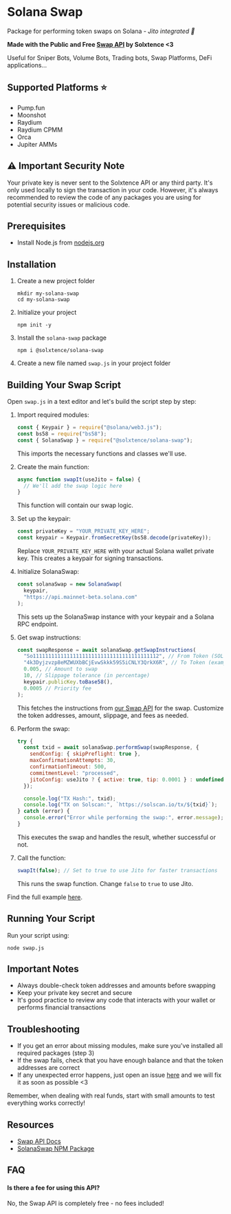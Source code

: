 # Solana Swap

Package for performing token swaps on Solana - *Jito integrated 🚀*

**Made with the Public and Free [Swap API](https://docs.solxtence.com/swap) by Solxtence <3**

Useful for Sniper Bots, Volume Bots, Trading bots, Swap Platforms, DeFi applications...

## Supported Platforms ⭐️
- Pump.fun
- Moonshot
- Raydium
- Raydium CPMM
- Orca
- Jupiter AMMs

## ⚠️ Important Security Note
Your private key is never sent to the Solxtence API or any third party. It's only used locally to sign the transaction in your code. However, it's always recommended to review the code of any packages you are using for potential security issues or malicious code.

## Prerequisites

- Install Node.js from [nodejs.org](https://nodejs.org/)

## Installation

1. Create a new project folder
   ```
   mkdir my-solana-swap
   cd my-solana-swap
   ```

2. Initialize your project
   ```
   npm init -y
   ```

3. Install the `solana-swap` package
   ```
   npm i @solxtence/solana-swap
   ```

4. Create a new file named `swap.js` in your project folder

## Building Your Swap Script

Open `swap.js` in a text editor and let's build the script step by step:

1. Import required modules:
   ```javascript
   const { Keypair } = require("@solana/web3.js");
   const bs58 = require("bs58");
   const { SolanaSwap } = require("@solxtence/solana-swap");
   ```
   This imports the necessary functions and classes we'll use.

2. Create the main function:
   ```javascript
   async function swapIt(useJito = false) {
     // We'll add the swap logic here
   }
   ```
   This function will contain our swap logic.

3. Set up the keypair:
   ```javascript
   const privateKey = "YOUR_PRIVATE_KEY_HERE";
   const keypair = Keypair.fromSecretKey(bs58.decode(privateKey));
   ```
   Replace `YOUR_PRIVATE_KEY_HERE` with your actual Solana wallet private key. This creates a keypair for signing transactions.

4. Initialize SolanaSwap:
   ```javascript
   const solanaSwap = new SolanaSwap(
     keypair,
     "https://api.mainnet-beta.solana.com"
   );
   ```
   This sets up the SolanaSwap instance with your keypair and a Solana RPC endpoint.

5. Get swap instructions:
   ```javascript
   const swapResponse = await solanaSwap.getSwapInstructions(
     "So11111111111111111111111111111111111111112", // From Token (SOL)
     "4k3Dyjzvzp8eMZWUXbBCjEvwSkkk59S5iCNLY3QrkX6R", // To Token (example)
     0.005, // Amount to swap
     10, // Slippage tolerance (in percentage)
     keypair.publicKey.toBase58(),
     0.0005 // Priority fee
   );
   ```
   This fetches the instructions from [our Swap API](https://docs.solxtence.com/swap/swap "our Swap API") for the swap. Customize the token addresses, amount, slippage, and fees as needed.

6. Perform the swap:
   ```javascript
   try {
     const txid = await solanaSwap.performSwap(swapResponse, {
       sendConfig: { skipPreflight: true },
       maxConfirmationAttempts: 30,
       confirmationTimeout: 500,
       commitmentLevel: "processed",
       jitoConfig: useJito ? { active: true, tip: 0.0001 } : undefined,
     });

     console.log("TX Hash:", txid);
     console.log("TX on Solscan:", `https://solscan.io/tx/${txid}`);
   } catch (error) {
     console.error("Error while performing the swap:", error.message);
   }
   ```
   This executes the swap and handles the result, whether successful or not.

7. Call the function:
   ```javascript
   swapIt(false); // Set to true to use Jito for faster transactions
   ```
   This runs the swap function. Change `false` to `true` to use Jito.

Find the full example [here](https://github.com/solxtence/solana-swap/blob/98cc56e46317de263d0efda53378a3e089f28dfe/example.js).

## Running Your Script

Run your script using:
```
node swap.js
```

## Important Notes

- Always double-check token addresses and amounts before swapping
- Keep your private key secret and secure
- It's good practice to review any code that interacts with your wallet or performs financial transactions

## Troubleshooting

- If you get an error about missing modules, make sure you've installed all required packages (step 3)
- If the swap fails, check that you have enough balance and that the token addresses are correct
- If any unexpected error happens, just open an issue [here](https://github.com/solxtence/solana-swap/issues "here") and we will fix it as soon as possible <3

Remember, when dealing with real funds, start with small amounts to test everything works correctly!

## Resources
- [Swap API Docs](https://docs.solxtence.com/swap "Swap API Docs")
- [SolanaSwap NPM Package](https://www.npmjs.com/package/@solxtence/solana-swap "SolanaSwap NPM Package")

## FAQ

#### Is there a fee for using this API?
No, the Swap API is completely free -  no fees included!
